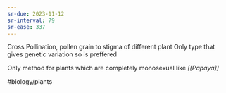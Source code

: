 ```yaml
---
sr-due: 2023-11-12
sr-interval: 79
sr-ease: 337
---
```

Cross Pollination, pollen grain to stigma of different plant
Only type that gives genetic variation so is preffered

Only method for plants which are completely monosexual like *[[Papaya]]*

#biology/plants 
